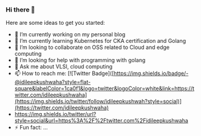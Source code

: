 ### Hi there 👋

<!--
**dileepkushwaha/dileepkushwaha** is a ✨ _special_ ✨ repository because its `README.md` (this file) appears on your GitHub profile.
-->
Here are some ideas to get you started:

- 🔭 I’m currently working on my personal blog
- 🌱 I’m currently learning Kubernetes for CKA certification and Golang
- 👯 I’m looking to collaborate on OSS related to Cloud and edge computing
- 🤔 I’m looking for help with programming with golang
- 💬 Ask me about VLSI, cloud computing
- 📫 How to reach me: [![Twitter Badge]([https://img.shields.io/badge/-@idileepkushwaha?style=flat-square&labelColor=1ca0f1&logo=twitter&logoColor=white&link=https://twitter.com/idileepkushwaha](https://img.shields.io/twitter/follow/idileepkushwah?style=social)](https://twitter.com/idileepkushwaha)
- https://img.shields.io/twitter/url?style=social&url=https%3A%2F%2Ftwitter.com%2Fidileepkushwaha
- ⚡ Fun fact: ...

